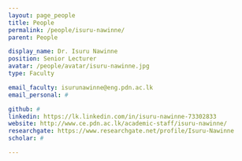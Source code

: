 ```yaml
---
layout: page_people
title: People
permalink: /people/isuru-nawinne/
parent: People

display_name: Dr. Isuru Nawinne
position: Senior Lecturer
avatar: /people/avatar/isuru-nawinne.jpg
type: Faculty

email_faculty: isurunawinne@eng.pdn.ac.lk
email_personal: #

github: #
linkedin: https://lk.linkedin.com/in/isuru-nawinne-73302833
website: http://www.ce.pdn.ac.lk/academic-staff/isuru-nawinne/
researchgate: https://www.researchgate.net/profile/Isuru-Nawinne
scholar: #

---
```

